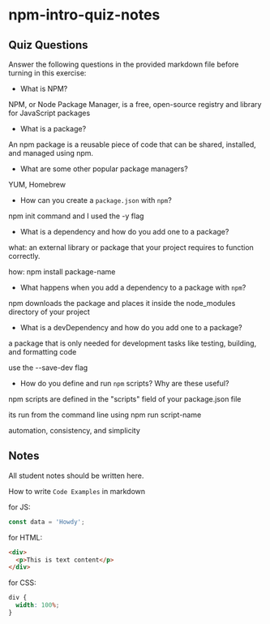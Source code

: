 # npm-intro-quiz-notes

## Quiz Questions

Answer the following questions in the provided markdown file before turning in this exercise:

- What is NPM?

NPM, or Node Package Manager, is a free, open-source registry and library for JavaScript packages

- What is a package?

An npm package is a reusable piece of code that can be shared, installed, and managed using npm.

- What are some other popular package managers?

YUM, Homebrew

- How can you create a `package.json` with `npm`?

npm init command and I used the -y flag

- What is a dependency and how do you add one to a package?

what:
an external library or package that your project requires to function correctly.

how:
npm install package-name

- What happens when you add a dependency to a package with `npm`?

npm downloads the package and places it inside the node_modules directory of your project

- What is a devDependency and how do you add one to a package?

a package that is only needed for development tasks like testing, building, and formatting code

use the --save-dev flag

- How do you define and run `npm` scripts? Why are these useful?

npm scripts are defined in the "scripts" field of your package.json file

its run from the command line using npm run script-name

automation, consistency, and simplicity

## Notes

All student notes should be written here.

How to write `Code Examples` in markdown

for JS:

```javascript
const data = 'Howdy';
```

for HTML:

```html
<div>
  <p>This is text content</p>
</div>
```

for CSS:

```css
div {
  width: 100%;
}
```
